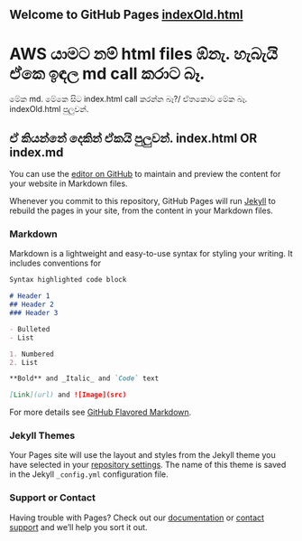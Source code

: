 ## Welcome to GitHub Pages           [indexOld.html](/indexOld.html)
AWS යාමට නම් html files ඹ්නැ.
හැබැයි  ඒකෙ ඉඳල md call කරාට බෑ.
======
මේක md. මේකෙ සිට index.html call කරන්න බෑ?/
ඒතකොට මේක බෑ. indexOld.html පුලුවන්.

ඒ කියන්නේ දෙකින් ඒකයි පුලුවන්. index.html OR index.md
----

You can use the [editor on GitHub](https://github.com/DharmaShri/CheckApp/edit/gh-pages/index.md) to maintain and preview the content for your website in Markdown files.

Whenever you commit to this repository, GitHub Pages will run [Jekyll](https://jekyllrb.com/) to rebuild the pages in your site, from the content in your Markdown files.

### Markdown

Markdown is a lightweight and easy-to-use syntax for styling your writing. It includes conventions for

```markdown
Syntax highlighted code block

# Header 1
## Header 2
### Header 3

- Bulleted
- List

1. Numbered
2. List

**Bold** and _Italic_ and `Code` text

[Link](url) and ![Image](src)
```

For more details see [GitHub Flavored Markdown](https://guides.github.com/features/mastering-markdown/).

### Jekyll Themes

Your Pages site will use the layout and styles from the Jekyll theme you have selected in your [repository settings](https://github.com/DharmaShri/CheckApp/settings). The name of this theme is saved in the Jekyll `_config.yml` configuration file.

### Support or Contact

Having trouble with Pages? Check out our [documentation](https://docs.github.com/categories/github-pages-basics/) or [contact support](https://github.com/contact) and we’ll help you sort it out.
